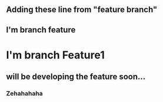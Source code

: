 ## Adding these line from "feature branch"

## I'm branch feature

# I'm branch Feature1

## will be developing the feature soon...

### Zehahahaha
